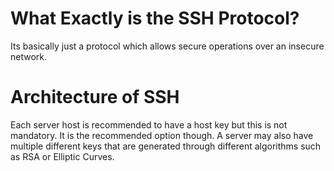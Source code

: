 # What Exactly is the SSH Protocol?
Its basically just a protocol which allows secure operations over an insecure network.
# Architecture of SSH
Each server host is recommended to have a host key but this is not mandatory. It is the recommended option though. A server may also have multiple different keys that are generated through different algorithms such as RSA or Elliptic Curves.


